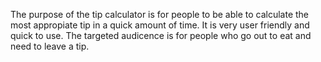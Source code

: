 The purpose of the tip calculator is for people to be able to calculate the most appropiate tip in a quick amount of time. It is very user friendly and quick to use. The targeted audicence is for people who go out to eat and need to leave a tip. 

